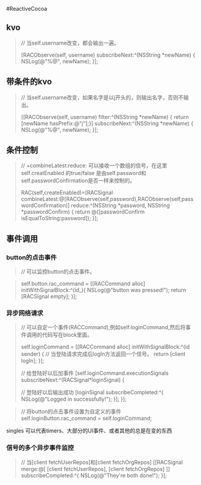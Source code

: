 
#ReactiveCocoa
## kvo
>  // 当self.username改变，都会输出一遍。
>  
> 	[RACObserve(self, username) subscribeNext:^(NSString *newName) {
> NSLog(@"%@", newName);
> }];
## 带条件的kvo
>  // 当self.username改变，如果名字是以j开头的，则输出名字，否则不输出。
>  
> 	[[RACObserve(self, username) filter:^(NSString *newName) {
> return [newName hasPrefix:@"j"];}] subscribeNext:^(NSString *newName) {
> NSLog(@"%@", newName);
> }];
## 条件控制
> // +combineLatest:reduce: 可以接收一个数组的信号，在这里self.creatEnabled 的true/false 是由self.password和self.passwordConfirmation是否一样来控制的。
> 
> RAC(self,createEnabled)=[RACSignal combineLatest:@[RACObserve(self,password),RACObserve(self,passwordConfirmation)] reduce:^(NSString *password, NSString *passwordConfirm) {
return @([passwordConfirm isEqualToString:password]);
}];
    
## 事件调用
### button的点击事件
>	// 可以监控button的点击事件。
	
>	self.button.rac_command = [[RACCommand alloc] initWithSignalBlock:^(id_){
> NSLog(@"button was pressed!");
> return [RACSignal empty];
> }];

### 异步网络请求
>// 可以自定一个事件(RACCommand),例如self.loginCommand,然后将事件调用的代码写在block里面。
>
>self.loginCommand = [[RACCommand alloc] initWithSignalBlock:^(id sender)
> {
> // 当登陆请求完成后logIn方法返回一个信号。
> return [client logIn];
> }];
> 
> // 给登陆好以后加事件
> [self.loginCommand.executionSignals 
>  subscribeNext:^(RACSignal*loginSignal) {
>  
>  // 登陆好以后输出成功
>  [loginSignal subscribeCompleted:^{
>  NSLog(@"Logged in successfully!");
>  }];
>  }];

> // 将button的点击事件设置为自定义的事件
> self.loginButton.rac_command = self.loginCommand;

<i class="icon-file"></i> singles 可以代表timers、大部分的UI事件、或者其他的总是在变的东西

### 信号的多个异步事件监控
> // 当[client fetchUserRepos]和[client fetchOrgRepos]
[[RACSignal merge:@[ [client fetchUserRepos], [client fetchOrgRepos] ]] 
subscribeCompleted:^{
NSLog(@"They're both done!");
}];